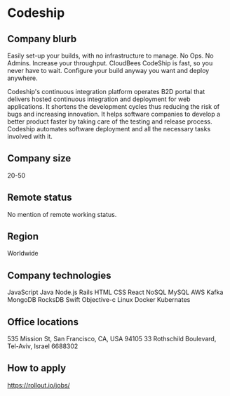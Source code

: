 # Codeship

## Company blurb

Easily set-up your builds, with no infrastructure to manage. No Ops. No Admins.
Increase your throughput. CloudBees CodeShip is fast, so you never have to wait.
Configure your build anyway you want and deploy anywhere.

Codeship's continuous integration platform operates B2D portal that delivers hosted continuous integration and deployment for web applications. It shortens the development cycles thus reducing the risk of bugs and increasing innovation. It helps software companies to develop a better product faster by taking care of the testing and release process.
Codeship automates software deployment and all the necessary tasks involved with it.

## Company size

20-50

## Remote status

No mention of remote working status.

## Region

Worldwide

## Company technologies

JavaScript
Java
Node.js
Rails
HTML
CSS
React
NoSQL
MySQL
AWS
Kafka
MongoDB
RocksDB
Swift
Objective-c
Linux
Docker
Kubernates

## Office locations

535 Mission St, San Francisco, CA, USA 94105
33 Rothschild Boulevard, Tel-Aviv, Israel 6688302

## How to apply

https://rollout.io/jobs/
